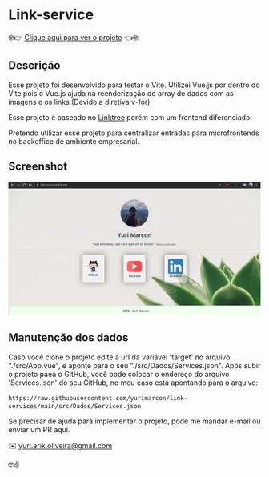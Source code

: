 # Link-service

🤓👉 [Clique aqui para ver o projeto](https://link-service.netlify.app) 👈🤓

## Descrição

Esse projeto foi desenvolvido para testar o Vite. Utilizei Vue.js por dentro do Vite pois o Vue.js ajuda na reenderização do array de dados com as imagens e os links.(Devido a diretiva v-for)

Esse projeto é baseado no [Linktree](https://linktr.ee/) porém com um frontend diferenciado.

Pretendo utilizar esse projeto para centralizar entradas para microfrontends no backoffice de ambiente empresarial.

## Screenshot
![Tela Concluído](./src/assets/screen.png)

## Manutenção dos dados
Caso você clone o projeto edite a url da variável 'target' no arquivo "./src/App.vue", e aponte para o seu "./src/Dados/Services.json".
Após subir o projeto paea o GitHub, você pode colocar o endereço do arquivo 'Services.json' do seu GitHub, no meu caso está apontando para o arquivo:
~~~
https://raw.githubusercontent.com/yurimarcon/link-services/main/src/Dados/Services.json
~~~

Se precisar de ajuda para implementar o projeto, pode me mandar e-mail ou enviar um PR aqui.

✉️ yuri.erik.oliveira@gmail.com

🤓✌️